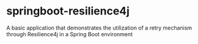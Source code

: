 # springboot-resilience4j
A basic application that demonstrates the utilization of a retry mechanism through Resilience4j in a Spring Boot environment
